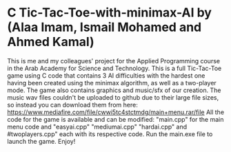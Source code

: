 # C Tic-Tac-Toe-with-minimax-AI by (Alaa Imam, Ismail Mohamed and Ahmed Kamal)
This is me and my colleagues' project for the Applied Programming course in the Arab Academy for Science and Technology.
This is a full Tic-Tac-Toe game using C code that contains 3 AI difficulties with the hardest one having been created using the minimax algorithm, as well as a two-player mode.
The game also contains graphics and music/sfx of our creation.
The music wav files couldn't be uploaded to github due to their large file sizes, so instead you can download them from here:
https://www.mediafire.com/file/cwwi5tc4stctmdg/main+menu.rar/file
All the code for the game is available and can be modified: "main.cpp" for the main menu code and "easyai.cpp" "mediumai.cpp" "hardai.cpp" and #twoplayers.cpp" each with its respective code. 
Run the main.exe file to launch the game.
Enjoy!
